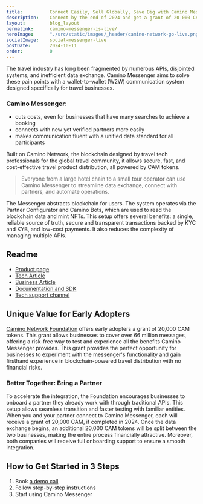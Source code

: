 ```yaml
---
title:          Connect Easily, Sell Globally, Save Big with Camino Messenger
description:    Connect by the end of 2024 and get a grant of 20 000 CAM tokens for 60+ million messages.
layout:         blog_layout
permalink:      camino-messenger-is-live/
heroImage:      "./src/static/images/_header/camino-network-go-live.png"
socialImage:    social-messenger-live
postDate:       2024-10-11
order:          0
---
```


The travel industry has long been fragmented by numerous APIs, disjointed systems, and inefficient data exchange. Camino Messenger aims to solve these pain points with a wallet-to-wallet (W2W) communication system designed specifically for travel businesses.

### Camino Messenger:
- cuts costs, even for businesses that have many searches to achieve a booking
- connects with new yet verified partners more easily
- makes communication fluent with a unified data standard for all participants

Built on Camino Network, the blockchain designed by travel tech professionals for the global travel community, it allows secure, fast, and cost-effective travel product distribution, all powered by CAM tokens. 

> Everyone from a large hotel chain to a small tour operator can use Camino Messenger to streamline data exchange, connect with partners, and automate operations.

The Messenger abstracts blockchain for users. The system operates via the Partner Configurator and Camino Bots, which are used to read the blockchain data and mint NFTs. This setup offers several benefits: a single, reliable source of truth, secure and transparent transactions backed by KYC and KYB, and low-cost payments. It also reduces the complexity of managing multiple APIs.

## Readme

- [Product page](https://camino.network/messenger/)
- [Tech Article](https://camino.network/camino-messenger-sets-the-global-standard-in-travel-data-management-and-distribution/)
- [Business Article](https://chain4travel.com/camino-messenger-when-less-is-more/)
- [Documentation and SDK](https://docs.camino.network/camino-messenger)
- [Tech support channel](https://discord.gg/camino)

## Unique Value for Early Adopters

[Camino Network Foundation](https://foundation.camino.network/) offers early adopters a grant of 20,000 CAM tokens. This grant allows businesses to cover over 66 million messages, offering a risk-free way to test and experience all the benefits Camino Messenger provides. This grant provides the perfect opportunity for businesses to experiment with the messenger's functionality and gain firsthand experience in blockchain-powered travel distribution with no financial risks.

### Better Together: Bring a Partner

To accelerate the integration, the Foundation encourages businesses to onboard a partner they already work with through traditional APIs. This setup allows seamless transition and faster testing with familiar entities. When you and your partner connect to Camino Messenger, each will receive a grant of 20,000 CAM, if completed in 2024. Once the data exchange begins, an additional 20,000 CAM tokens will be split between the two businesses, making the entire process financially attractive. Moreover, both companies will receive full onboarding support to ensure a smooth integration.

## **How to Get Started in 3 Steps**

1. Book [a demo call](https://outlook.office365.com/book/CaminoNetworkDeepDive1hourSamAnke@chain4travel.com/)
2. Follow step-by-step instructions
3. Start using Camino Messenger